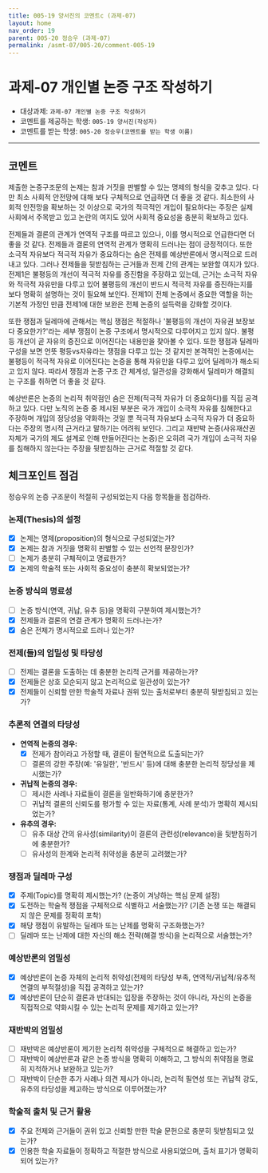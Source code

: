 ```yaml
---
title: 005-19 양서진의 코멘트c (과제-07) 
layout: home
nav_order: 19
parent: 005-20 정승우 (과제-07)
permalink: /asmt-07/005-20/comment-005-19
---
```


# 과제-07 개인별 논증 구조 작성하기

- 대상과제: `과제-07 개인별 논증 구조 작성하기`
- 코멘트를 제공하는 학생: `005-19 양서진(작성자)` 
- 코멘트를 받는 학생: `005-20 정승우(코멘트를 받는 학생 이름)` 

---

## 코멘트

제출한 논증구조문의 논제는 참과 거짓을 판별할 수 있는 명제의 형식을 갖추고 있다. 다만 최소 사회적 안전망에 대해 보다 구체적으로 언급하면 더 좋을 것 같다. 최소한의 사회적 안전망을 확보하는 것 이상으로 국가의 적극적인 개입이 필요하다는 주장은 실제 사회에서 주목받고 있고 논란의 여지도 있어 사회적 중요성을 충분히 확보하고 있다.

전제들과 결론의 관계가 연역적 구조를 따르고 있으나, 이를 명시적으로 언급한다면 더 좋을 것 같다. 전제들과 결론의 연역적 관계가 명확히 드러나는 점이 긍정적이다. 또한 소극적 자유보다 적극적 자유가 중요하다는 숨은 전제를 예상반론에서 명시적으로 드러내고 있다. 그러나 전제들을 뒷받침하는 근거들과 전제 간의 관계는 보완할 여지가 있다. 전제1은 불평등의 개선이 적극적 자유를 증진함을 주장하고 있는데, 근거는 소극적 자유와 적극적 자유만을 다루고 있어 불평등의 개선이 반드시 적극적 자유를 증진하는지를 보다 명확히 설명하는 것이 필요해 보인다. 전제1이 전체 논증에서 중요한 역할을 하는 기본적 가정인 만큼 전제1에 대한 보완은 전체 논증의 설득력을 강화할 것이다.

또한 쟁점과 딜레마에 관해서는 핵심 쟁점은 적절하나 '불평등의 개선이 자유권 보장보다 중요한가?'라는 세부 쟁점이 논증 구조에서 명시적으로 다루어지고 있지 않다. 불평등 개선이 곧 자유의 증진으로 이어진다는 내용만을 찾아볼 수 있다. 또한 쟁점과 딜레마 구성을 보면 언뜻 평등vs자유라는 쟁점을 다루고 있는 것 같지만 본격적인 논증에서는 불평등이 적극적 자유로 이어진다는 논증을 통해 자유만을 다루고 있어 딜레마가 해소되고 있지 않다. 따라서 쟁점과 논증 구조 간 체계성, 일관성을 강화해서 딜레마가 해결되는 구조를 취하면 더 좋을 것 같다.

예상반론은 논증의 논리적 취약점인 숨은 전제(적극적 자유가 더 중요하다)를 직접 공격하고 있다. 다만 노직의 논증 중 제시된 부분은 국가 개입이 소극적 자유를 침해한다고 주장하며 개입의 정당성을 약화하는 것일 뿐 적극적 자유보다 소극적 자유가 더 중요하다는 주장의 명시적 근거라고 말하기는 어려워 보인다. 그리고 재반박 논증(사유재산권 자체가 국가의 제도 설계로 인해 만들어진다는 논증)은 오히려 국가 개입이 소극적 자유를 침해하지 않는다는 주장을 뒷받침하는 근거로 적절할 것 같다. 

## 체크포인트 점검

정승우의 논증 구조문이 적절히 구성되었는지 다음 항목들을 점검하라.

### **논제(Thesis)의 설정**
- [x] 논제는 명제(proposition)의 형식으로 구성되었는가?
- [x] 논제는 참과 거짓을 명확히 판별할 수 있는 선언적 문장인가?
- [ ] 논제가 충분히 구체적이고 명료한가?
- [x] 논제의 학술적 또는 사회적 중요성이 충분히 확보되었는가?

### **논증 방식의 명료성**
- [ ] 논증 방식(연역, 귀납, 유추 등)을 명확히 구분하여 제시했는가?
- [x] 전제들과 결론의 연결 관계가 명확히 드러나는가?
- [x] 숨은 전제가 명시적으로 드러나 있는가?

### **전제(들)의 엄밀성 및 타당성**
- [ ] 전제는 결론을 도출하는 데 충분한 논리적 근거를 제공하는가?
- [x] 전제들은 상호 모순되지 않고 논리적으로 일관성이 있는가?
- [x] 전제들이 신뢰할 만한 학술적 자료나 권위 있는 출처로부터 충분히 뒷받침되고 있는가?

### **추론적 연결의 타당성**
- **연역적 논증의 경우:**
  - [x] 전제가 참이라고 가정할 때, 결론이 필연적으로 도출되는가?
  - [ ] 결론의 강한 주장(예: '유일한', '반드시' 등)에 대해 충분한 논리적 정당성을 제시했는가?

- **귀납적 논증의 경우:**
  - [ ] 제시한 사례나 자료들이 결론을 일반화하기에 충분한가?
  - [ ] 귀납적 결론의 신뢰도를 평가할 수 있는 자료(통계, 사례 분석)가 명확히 제시되었는가?

- **유추의 경우:**
  - [ ] 유추 대상 간의 유사성(similarity)이 결론의 관련성(relevance)을 뒷받침하기에 충분한가?
  - [ ] 유사성의 한계와 논리적 취약성을 충분히 고려했는가?

### **쟁점과 딜레마 구성**
- [x] 주제(Topic)를 명확히 제시했는가? (논증이 겨냥하는 핵심 문제 설정)
- [x] 도전하는 학술적 쟁점을 구체적으로 식별하고 서술했는가? (기존 논쟁 또는 해결되지 않은 문제를 정확히 포착)
- [x] 해당 쟁점이 유발하는 딜레마 또는 난제를 명확히 구조화했는가?
- [ ] 딜레마 또는 난제에 대한 자신의 해소 전략(해결 방식)을 논리적으로 서술했는가?

### **예상반론의 엄밀성**
- [x] 예상반론이 논증 자체의 논리적 취약성(전제의 타당성 부족, 연역적/귀납적/유추적 연결의 부적절성)을 직접 공격하고 있는가?
- [x] 예상반론이 단순히 결론과 반대되는 입장을 주장하는 것이 아니라, 자신의 논증을 직접적으로 약화시킬 수 있는 논리적 문제를 제기하고 있는가?

### **재반박의 엄밀성**
- [ ] 재반박은 예상반론이 제기한 논리적 취약성을 구체적으로 해결하고 있는가?
- [ ] 재반박이 예상반론과 같은 논증 방식을 명확히 이해하고, 그 방식의 취약점을 명료히 지적하거나 보완하고 있는가?
- [ ] 재반박이 단순한 추가 사례나 의견 제시가 아니라, 논리적 필연성 또는 귀납적 강도, 유추의 타당성을 제고하는 방식으로 이루어졌는가?

### **학술적 출처 및 근거 활용**
- [x] 주요 전제와 근거들이 권위 있고 신뢰할 만한 학술 문헌으로 충분히 뒷받침되고 있는가?
- [x] 인용한 학술 자료들이 정확하고 적절한 방식으로 사용되었으며, 출처 표기가 명확히 되어 있는가?
